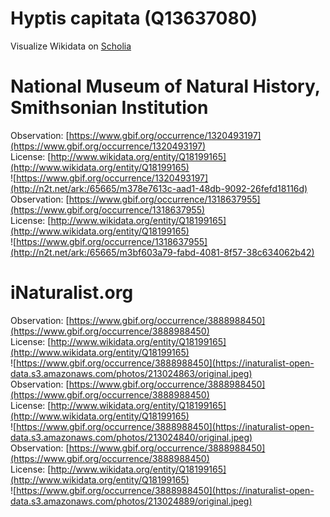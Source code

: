 
Hyptis capitata (Q13637080)
===========================
  
Visualize Wikidata on [Scholia](https://scholia.toolforge.org/taxon/Q13637080)
# National Museum of Natural History, Smithsonian Institution
  
Observation: [https://www.gbif.org/occurrence/1320493197](https://www.gbif.org/occurrence/1320493197)  
License: [http://www.wikidata.org/entity/Q18199165](http://www.wikidata.org/entity/Q18199165)  
![https://www.gbif.org/occurrence/1320493197](http://n2t.net/ark:/65665/m378e7613c-aad1-48db-9092-26fefd18116d)  
Observation: [https://www.gbif.org/occurrence/1318637955](https://www.gbif.org/occurrence/1318637955)  
License: [http://www.wikidata.org/entity/Q18199165](http://www.wikidata.org/entity/Q18199165)  
![https://www.gbif.org/occurrence/1318637955](http://n2t.net/ark:/65665/m3bf603a79-fabd-4081-8f57-38c634062b42)
# iNaturalist.org
  
Observation: [https://www.gbif.org/occurrence/3888988450](https://www.gbif.org/occurrence/3888988450)  
License: [http://www.wikidata.org/entity/Q18199165](http://www.wikidata.org/entity/Q18199165)  
![https://www.gbif.org/occurrence/3888988450](https://inaturalist-open-data.s3.amazonaws.com/photos/213024863/original.jpeg)  
Observation: [https://www.gbif.org/occurrence/3888988450](https://www.gbif.org/occurrence/3888988450)  
License: [http://www.wikidata.org/entity/Q18199165](http://www.wikidata.org/entity/Q18199165)  
![https://www.gbif.org/occurrence/3888988450](https://inaturalist-open-data.s3.amazonaws.com/photos/213024840/original.jpeg)  
Observation: [https://www.gbif.org/occurrence/3888988450](https://www.gbif.org/occurrence/3888988450)  
License: [http://www.wikidata.org/entity/Q18199165](http://www.wikidata.org/entity/Q18199165)  
![https://www.gbif.org/occurrence/3888988450](https://inaturalist-open-data.s3.amazonaws.com/photos/213024889/original.jpeg)